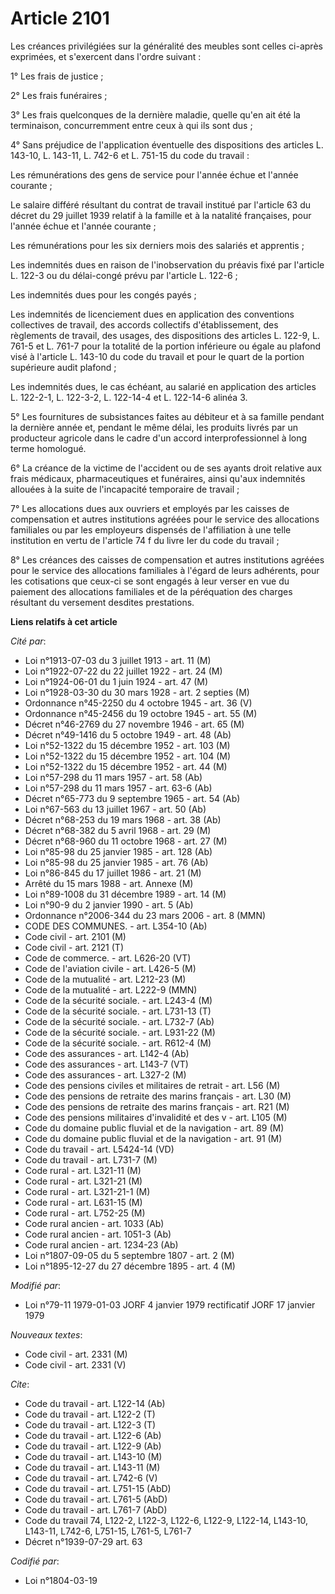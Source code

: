 # Article 2101

Les créances privilégiées sur la généralité des meubles sont celles ci-après exprimées, et s'exercent dans l'ordre suivant :

1° Les frais de justice ;

2° Les frais funéraires ;

3° Les frais quelconques de la dernière maladie, quelle qu'en ait été la terminaison, concurremment entre ceux à qui ils sont
dus ;

4° Sans préjudice de l'application éventuelle des dispositions des articles L. 143-10, L. 143-11, L. 742-6 et L. 751-15 du
code du travail :

Les rémunérations des gens de service pour l'année échue et l'année courante ;

Le salaire différé résultant du contrat de travail institué par l'article 63 du décret du 29 juillet 1939 relatif à la
famille et à la natalité françaises, pour l'année échue et l'année courante ;

Les rémunérations pour les six derniers mois des salariés et apprentis ;

Les indemnités dues en raison de l'inobservation du préavis fixé par l'article L. 122-3 ou du délai-congé prévu par l'article
L. 122-6 ;

Les indemnités dues pour les congés payés ;

Les indemnités de licenciement dues en application des conventions collectives de travail, des accords collectifs
d'établissement, des règlements de travail, des usages, des dispositions des articles L. 122-9, L. 761-5 et L. 761-7 pour la
totalité de la portion inférieure ou égale au plafond visé à l'article L. 143-10 du code du travail et pour le quart de la
portion supérieure audit plafond ;

Les indemnités dues, le cas échéant, au salarié en application des articles L. 122-2-1, L. 122-3-2, L. 122-14-4 et L.
122-14-6 alinéa 3.

5° Les fournitures de subsistances faites au débiteur et à sa famille pendant la dernière année et, pendant le même délai,
les produits livrés par un producteur agricole dans le cadre d'un accord interprofessionnel à long terme homologué.

6° La créance de la victime de l'accident ou de ses ayants droit relative aux frais médicaux, pharmaceutiques et funéraires,
ainsi qu'aux indemnités allouées à la suite de l'incapacité temporaire de travail ;

7° Les allocations dues aux ouvriers et employés par les caisses de compensation et autres institutions agréées pour le
service des allocations familiales ou par les employeurs dispensés de l'affiliation à une telle institution en vertu de
l'article 74 f du livre Ier du code du travail ;

8° Les créances des caisses de compensation et autres institutions agréées pour le service des allocations familiales à
l'égard de leurs adhérents, pour les cotisations que ceux-ci se sont engagés à leur verser en vue du paiement des allocations
familiales et de la péréquation des charges résultant du versement desdites prestations.

**Liens relatifs à cet article**

_Cité par_:

  - Loi n°1913-07-03 du 3 juillet 1913 - art. 11 (M)
  - Loi n°1922-07-22 du 22 juillet 1922 - art. 24 (M)
  - Loi n°1924-06-01 du 1 juin 1924 - art. 47 (M)
  - Loi n°1928-03-30 du 30 mars 1928 - art. 2 septies (M)
  - Ordonnance n°45-2250 du 4 octobre 1945 - art. 36 (V)
  - Ordonnance n°45-2456 du 19 octobre 1945 - art. 55 (M)
  - Décret n°46-2769 du 27 novembre 1946 - art. 65 (M)
  - Décret n°49-1416 du 5 octobre 1949 - art. 48 (Ab)
  - Loi n°52-1322 du 15 décembre 1952 - art. 103 (M)
  - Loi n°52-1322 du 15 décembre 1952 - art. 104 (M)
  - Loi n°52-1322 du 15 décembre 1952 - art. 44 (M)
  - Loi n°57-298 du 11 mars 1957 - art. 58 (Ab)
  - Loi n°57-298 du 11 mars 1957 - art. 63-6 (Ab)
  - Décret n°65-773 du 9 septembre 1965 - art. 54 (Ab)
  - Loi n°67-563 du 13 juillet 1967 - art. 50 (Ab)
  - Décret n°68-253 du 19 mars 1968 - art. 38 (Ab)
  - Décret n°68-382 du 5 avril 1968 - art. 29 (M)
  - Décret n°68-960 du 11 octobre 1968 - art. 27 (M)
  - Loi n°85-98 du 25 janvier 1985 - art. 128 (Ab)
  - Loi n°85-98 du 25 janvier 1985 - art. 76 (Ab)
  - Loi n°86-845 du 17 juillet 1986 - art. 21 (M)
  - Arrêté du 15 mars 1988 - art. Annexe (M)
  - Loi n°89-1008 du 31 décembre 1989 - art. 14 (M)
  - Loi n°90-9 du 2 janvier 1990 - art. 5 (Ab)
  - Ordonnance n°2006-344 du 23 mars 2006 - art. 8 (MMN)
  - CODE DES COMMUNES. - art. L354-10 (Ab)
  - Code civil - art. 2101 (M)
  - Code civil - art. 2121 (T)
  - Code de commerce. - art. L626-20 (VT)
  - Code de l'aviation civile - art. L426-5 (M)
  - Code de la mutualité - art. L212-23 (M)
  - Code de la mutualité - art. L222-9 (MMN)
  - Code de la sécurité sociale. - art. L243-4 (M)
  - Code de la sécurité sociale. - art. L731-13 (T)
  - Code de la sécurité sociale. - art. L732-7 (Ab)
  - Code de la sécurité sociale. - art. L931-22 (M)
  - Code de la sécurité sociale. - art. R612-4 (M)
  - Code des assurances - art. L142-4 (Ab)
  - Code des assurances - art. L143-7 (VT)
  - Code des assurances - art. L327-2 (M)
  - Code des pensions civiles et militaires de retrait - art. L56 (M)
  - Code des pensions de retraite des marins français  - art. L30 (M)
  - Code des pensions de retraite des marins français  - art. R21 (M)
  - Code des pensions militaires d'invalidité et des v - art. L105 (M)
  - Code du domaine public fluvial et de la navigation - art. 89 (M)
  - Code du domaine public fluvial et de la navigation - art. 91 (M)
  - Code du travail - art. L5424-14 (VD)
  - Code du travail - art. L731-7 (M)
  - Code rural - art. L321-11 (M)
  - Code rural - art. L321-21 (M)
  - Code rural - art. L321-21-1 (M)
  - Code rural - art. L631-15 (M)
  - Code rural - art. L752-25 (M)
  - Code rural ancien - art. 1033 (Ab)
  - Code rural ancien - art. 1051-3 (Ab)
  - Code rural ancien - art. 1234-23 (Ab)
  - Loi n°1807-09-05 du 5 septembre 1807 - art. 2 (M)
  - Loi n°1895-12-27 du 27 décembre 1895 - art. 4 (M)

_Modifié par_:

  - Loi n°79-11 1979-01-03 JORF 4 janvier 1979 rectificatif JORF 17 janvier 1979

_Nouveaux textes_:

  - Code civil - art. 2331 (M)
  - Code civil - art. 2331 (V)

_Cite_:

  - Code du travail - art. L122-14 (Ab)
  - Code du travail - art. L122-2 (T)
  - Code du travail - art. L122-3 (T)
  - Code du travail - art. L122-6 (Ab)
  - Code du travail - art. L122-9 (Ab)
  - Code du travail - art. L143-10 (M)
  - Code du travail - art. L143-11 (M)
  - Code du travail - art. L742-6 (V)
  - Code du travail - art. L751-15 (AbD)
  - Code du travail - art. L761-5 (AbD)
  - Code du travail - art. L761-7 (AbD)
  - Code du travail 74, L122-2, L122-3, L122-6, L122-9, L122-14, L143-10, L143-11, L742-6, L751-15, L761-5, L761-7
  - Décret n°1939-07-29 art. 63

_Codifié par_:

  - Loi n°1804-03-19
